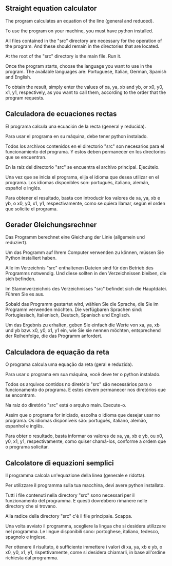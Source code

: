 ## Straight equation calculator

The program calculates an equation of the line (general and reduced).

To use the program on your machine, you must have python installed.

All files contained in the "src" directory are necessary for the operation of the program. And these should remain in the directories that are located.

At the root of the "src" directory is the main file. Run it.

Once the program starts, choose the language you want to use in the program. The available languages are: Portuguese, Italian, German, Spanish and English.

To obtain the result, simply enter the values of xa, ya, xb and yb, or x0, y0, x1, y1, respectively, as you want to call them, according to the order that the program requests.

## Calculadora de ecuaciones rectas

El programa calcula una ecuación de la recta (general y reducida).

Para usar el programa en su máquina, debe tener python instalado.

Todos los archivos contenidos en el directorio "src" son necesarios para el funcionamiento del programa. Y estos deben permanecer en los directorios que se encuentran.

En la raíz del directorio "src" se encuentra el archivo principal. Ejecútelo.

Una vez que se inicia el programa, elija el idioma que desea utilizar en el programa. Los idiomas disponibles son: portugués, italiano, alemán, español e inglés.

Para obtener el resultado, basta con introducir los valores de xa, ya, xb e yb, o x0, y0, x1, y1, respectivamente, como se quiera llamar, según el orden que solicite el programa.

## Gerader Gleichungsrechner

Das Programm berechnet eine Gleichung der Linie (allgemein und reduziert).

Um das Programm auf Ihrem Computer verwenden zu können, müssen Sie Python installiert haben.

Alle im Verzeichnis "src" enthaltenen Dateien sind für den Betrieb des Programms notwendig. Und diese sollten in den Verzeichnissen bleiben, die sich befinden.

Im Stammverzeichnis des Verzeichnisses "src" befindet sich die Hauptdatei. Führen Sie es aus.

Sobald das Programm gestartet wird, wählen Sie die Sprache, die Sie im Programm verwenden möchten. Die verfügbaren Sprachen sind: Portugiesisch, Italienisch, Deutsch, Spanisch und Englisch.

Um das Ergebnis zu erhalten, geben Sie einfach die Werte von xa, ya, xb und yb bzw. x0, y0, x1, y1 ein, wie Sie sie nennen möchten, entsprechend der Reihenfolge, die das Programm anfordert.

## Calculadora de equação da reta

O programa calcula uma equação da reta (geral e reduzida).

Para usar o programa em sua máquina, você deve ter o python instalado.

Todos os arquivos contidos no diretório "src" são necessários para o funcionamento do programa. E estes devem permanecer nos diretórios que se encontram.

Na raiz do diretório "src" está o arquivo main. Execute-o.

Assim que o programa for iniciado, escolha o idioma que desejar usar no programa. Os idiomas disponíveis são: português, italiano, alemão, espanhol e inglês.

Para obter o resultado, basta informar os valores de xa, ya, xb e yb, ou x0, y0, x1, y1, respectivamente, como quiser chamá-los, conforme a ordem que o programa solicitar.

## Calcolatore di equazioni semplici

Il programma calcola un'equazione della linea (generale e ridotta).

Per utilizzare il programma sulla tua macchina, devi avere python installato.

Tutti i file contenuti nella directory "src" sono necessari per il funzionamento del programma. E questi dovrebbero rimanere nelle directory che si trovano.

Alla radice della directory "src" c'è il file principale. Scappa.

Una volta avviato il programma, scegliere la lingua che si desidera utilizzare nel programma. Le lingue disponibili sono: portoghese, italiano, tedesco, spagnolo e inglese.

Per ottenere il risultato, è sufficiente immettere i valori di xa, ya, xb e yb, o x0, y0, x1, y1, rispettivamente, come si desidera chiamarli, in base all'ordine richiesta dal programma.
